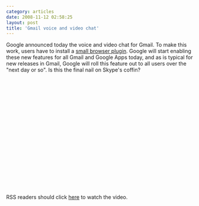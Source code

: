 ```yaml
---
category: articles
date: 2008-11-12 02:58:25
layout: post
title: 'Gmail voice and video chat'
---
```


<p>Google announced today the voice and video chat for Gmail. To make this work, users have to install a <a href="http://mail.google.com/videochat">small browser plugin</a>. Google will start enabling these new features for all Gmail and Google Apps today, and as is typical for new releases in Gmail, Google will roll this feature out to all users over the "next day or so". Is this the final nail on Skype's coffin?</p>

<iframe title="Gmail voice and video chat" width="480" height="300" data-src="//www.youtube.com/embed/JFGJRfoK9xQ" frameborder="0" allowfullscreen></iframe>

<p>RSS readers should click <a href="//joaobordalo.com/articles/2008/11/12/gmail-voice-and-video-chat">here</a> to watch the video.</p>
